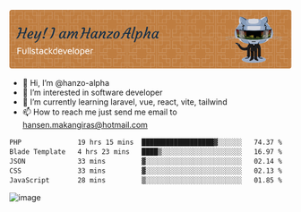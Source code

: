 ![Header](./github-header-image.png)

- 👋 Hi, I’m @hanzo-alpha
- 👀 I’m interested in software developer
- 🌱 I’m currently learning laravel, vue, react, vite, tailwind
- 📫 How to reach me just send me email to hansen.makangiras@hotmail.com 

<!---
hanzo-alpha/hanzo-alpha is a ✨ special ✨ repository because its `README.md` (this file) appears on your GitHub profile.
You can click the Preview link to take a look at your changes.
--->

<!--START_SECTION:waka-->

```txt
PHP              19 hrs 15 mins  ██████████████████▓░░░░░░   74.37 %
Blade Template   4 hrs 23 mins   ████▒░░░░░░░░░░░░░░░░░░░░   16.97 %
JSON             33 mins         ▓░░░░░░░░░░░░░░░░░░░░░░░░   02.14 %
CSS              33 mins         ▓░░░░░░░░░░░░░░░░░░░░░░░░   02.13 %
JavaScript       28 mins         ▒░░░░░░░░░░░░░░░░░░░░░░░░   01.85 %
```

<!--END_SECTION:waka-->

![image](https://github.com/hanzo-alpha/hanzo-alpha/assets/111342797/c4bd2977-6123-4017-8652-6e166259b484)

